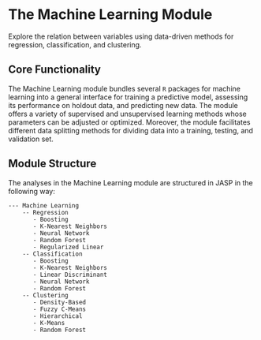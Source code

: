# The Machine Learning Module

Explore the relation between variables using data-driven methods for regression, classification, and clustering.

## Core Functionality

The Machine Learning module bundles several `R` packages for machine learning into a general interface for training a predictive model, assessing its performance on holdout data, and predicting new data. The module offers a variety of supervised and unsupervised learning methods whose parameters can be adjusted or optimized. Moreover, the module facilitates different data splitting methods for dividing data into a training, testing, and validation set.

## Module Structure

The analyses in the Machine Learning module are structured in JASP in the following way:

```
--- Machine Learning
    -- Regression
       - Boosting
       - K-Nearest Neighbors
       - Neural Network
       - Random Forest
       - Regularized Linear
    -- Classification
       - Boosting
       - K-Nearest Neighbors
       - Linear Discriminant
       - Neural Network
       - Random Forest
    -- Clustering
       - Density-Based
       - Fuzzy C-Means
       - Hierarchical
       - K-Means
       - Random Forest
```
